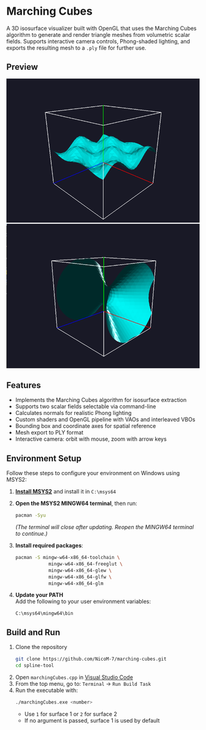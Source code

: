 # Marching Cubes

A 3D isosurface visualizer built with OpenGL that uses the Marching Cubes algorithm to generate and render triangle meshes from volumetric scalar fields. Supports interactive camera controls, Phong-shaded lighting, and exports the resulting mesh to a `.ply` file for further use.

## Preview

![Marching Cubes Screenshot 1](Screenshots/surface1.png)  
![Marching Cubes 2](Screenshots/surface2.png)  

## Features

- Implements the Marching Cubes algorithm for isosurface extraction
- Supports two scalar fields selectable via command-line
- Calculates normals for realistic Phong lighting
- Custom shaders and OpenGL pipeline with VAOs and interleaved VBOs
- Bounding box and coordinate axes for spatial reference
- Mesh export to PLY format
- Interactive camera: orbit with mouse, zoom with arrow keys

## Environment Setup

Follow these steps to configure your environment on Windows using MSYS2:

1. [**Install MSYS2**](https://www.msys2.org/) and install it in `C:\msys64`

2. **Open the MSYS2 MINGW64 terminal**, then run:
   ```bash
   pacman -Syu
   ```
   _(The terminal will close after updating. Reopen the MINGW64 terminal to continue.)_

3. **Install required packages**:
   ```bash
   pacman -S mingw-w64-x86_64-toolchain \
               mingw-w64-x86_64-freeglut \
               mingw-w64-x86_64-glew \
               mingw-w64-x86_64-glfw \
               mingw-w64-x86_64-glm
   ```

4. **Update your PATH**  
   Add the following to your user environment variables:
   ```
   C:\msys64\mingw64\bin
   ```

## Build and Run

1. Clone the repository
   ```bash
   git clone https://github.com/NicoM-7/marching-cubes.git
   cd spline-tool
   ```
1. Open `marchingCubes.cpp` in [Visual Studio Code](https://code.visualstudio.com/)
2. From the top menu, go to: `Terminal` → `Run Build Task`
3. Run the executable with:
   ```bash
   ./marchingCubes.exe <number>
   ```
   - Use `1` for surface 1 or `2` for surface 2  
   - If no argument is passed, surface 1 is used by default
